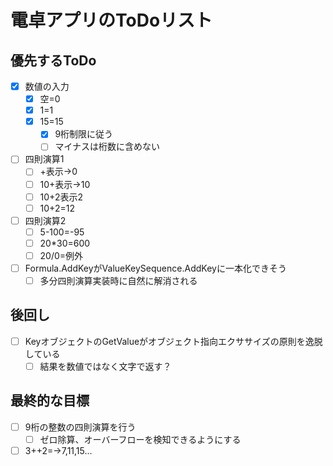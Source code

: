 # 電卓アプリのToDoリスト

## 優先するToDo

* [x] 数値の入力
  * [x] 空=0
  * [x] 1=1
  * [x] 15=15
    * [x] 9桁制限に従う
    * [ ] マイナスは桁数に含めない
* [ ] 四則演算1
  * [ ] +表示→0
  * [ ] 10+表示→10
  * [ ] 10+2表示2
  * [ ] 10+2=12
* [ ] 四則演算2
  * [ ] 5-100=-95
  * [ ] 20*30=600
  * [ ] 20/0=例外
* [ ] Formula.AddKeyがValueKeySequence.AddKeyに一本化できそう
  * [ ] 多分四則演算実装時に自然に解消される

## 後回し

* [ ] KeyオブジェクトのGetValueがオブジェクト指向エクササイズの原則を逸脱している
  * [ ] 結果を数値ではなく文字で返す？

## 最終的な目標

* [ ] 9桁の整数の四則演算を行う
  * [ ] ゼロ除算、オーバーフローを検知できるようにする
* [ ] 3++2=→7,11,15...